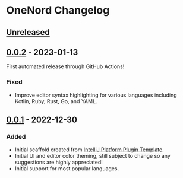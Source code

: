 <!-- Keep a Changelog guide -> https://keepachangelog.com -->

# OneNord Changelog

## [Unreleased]

## [0.0.2] - 2023-01-13
First automated release through GitHub Actions!

### Fixed
- Improve editor syntax highlighting for various languages including Kotlin, Ruby, Rust, Go, and YAML.

## [0.0.1] - 2022-12-30

### Added
- Initial scaffold created from [IntelliJ Platform Plugin Template](https://github.com/JetBrains/intellij-platform-plugin-template).
- Initial UI and editor color theming, still subject to change so any suggestions are highly appreciated!
- Initial support for most popular languages.

[Unreleased]: https://github.com/rmehri01/onenord-jetbrains/compare/v0.0.2...HEAD
[0.0.2]: https://github.com/rmehri01/onenord-jetbrains/compare/v0.0.1...v0.0.2
[0.0.1]: https://github.com/rmehri01/onenord-jetbrains/commits/v0.0.1
